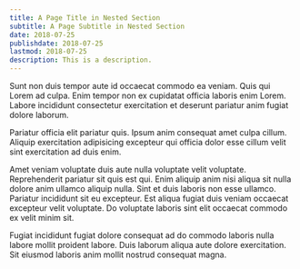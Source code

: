 ```yaml
---
title: A Page Title in Nested Section
subtitle: A Page Subtitle in Nested Section
date: 2018-07-25
publishdate: 2018-07-25
lastmod: 2018-07-25
description: This is a description.
---
```


Sunt non duis tempor aute id occaecat commodo ea veniam. Quis qui Lorem ad culpa. Enim tempor non ex cupidatat officia laboris enim Lorem. Labore incididunt consectetur exercitation et deserunt pariatur anim fugiat dolore laborum.

Pariatur officia elit pariatur quis. Ipsum anim consequat amet culpa cillum. Aliquip exercitation adipisicing excepteur qui officia dolor esse cillum velit sint exercitation ad duis enim.

Amet veniam voluptate duis aute nulla voluptate velit voluptate. Reprehenderit pariatur sit quis est qui. Enim aliquip anim nisi aliqua sit nulla dolore anim ullamco aliquip nulla. Sint et duis laboris non esse ullamco. Pariatur incididunt sit eu excepteur. Est aliqua fugiat duis veniam occaecat excepteur velit voluptate. Do voluptate laboris sint elit occaecat commodo ex velit minim sit.

Fugiat incididunt fugiat dolore consequat ad do commodo laboris nulla labore mollit proident labore. Duis laborum aliqua aute dolore exercitation. Sit eiusmod laboris anim mollit nostrud consequat magna.